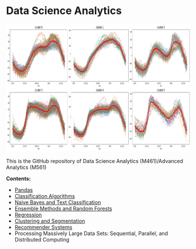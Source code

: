 # Data Science Analytics

<img src="logo.png" height="350" width = "1000">

This is the GitHub repository of Data Science Analytics (M461)/Advanced Analytics (M561)

**Contents:**

- [Pandas](https://github.com/um-perez-alvaro/Data-Science-Practice/tree/master/Jupyter%20Notebooks/Pandas)
- [Classification Algorithms]()
- [Naive Bayes and Text Classification]()
- [Ensemble Methods and Random Forests]()
- [Regression]()
- [Clustering and Segmentation]()
- [Recommender Systems]()
- Processing Massively Large Data Sets: Sequential, Parallel, and Distributed Computing
